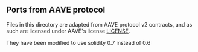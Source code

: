 ## Ports from AAVE protocol

Files in this directory are adapted from AAVE protocol v2 contracts, and as such are licensed under AAVE's license [LICENSE](./LICENSE).

They have been modified to use solidity 0.7 instead of 0.6
